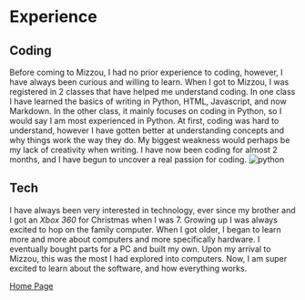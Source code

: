 # Experience
## Coding 
Before coming to Mizzou, I had no prior experience to coding, however, I have always been curious and willing to learn. When I got to Mizzou, I was registered in 2 classes that have helped me understand coding. In one class I have learned the basics of writing in Python, HTML, Javascript, and now Markdown. In the other class, it mainly focuses on coding in Python, so I would say I am most experienced in Python. At first, coding was hard to understand, however I have gotten better at understanding concepts and why things work the way they do. My biggest weakness would perhaps be my lack of creativity when writing.  I have now been coding for almost 2 months, and I have begun to uncover a real passion for coding.
![python](https://cdn.iconscout.com/icon/free/png-256/python-3628999-3030224.png)
## Tech
I have always been very interested in technology, ever since my brother and I got an _Xbox 360_ for Christmas when I was 7. Growing up I was always excited to hop on the family computer. When I got older, I began to learn more and more about computers and more specifically hardware. I eventually bought parts for a PC and built my own. Upon my arrival to Mizzou, this was the most I had explored into computers. Now, I am super excited to learn about the software, and how everything works. 

[Home Page](./README.md)
